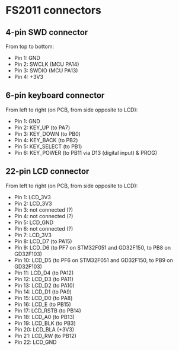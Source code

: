 # FS2011 connectors

## 4-pin SWD connector

From top to bottom:

* Pin 1: GND
* Pin 2: SWCLK (MCU PA14)
* Pin 3: SWDIO (MCU PA13)
* Pin 4: +3V3

## 6-pin keyboard connector

From left to right (on PCB, from side opposite to LCD):

* Pin 1: GND
* Pin 2: KEY_UP (to PA7)
* Pin 3: KEY_DOWN (to PB0)
* Pin 4: KEY_BACK (to PB2)
* Pin 5: KEY_SELECT (to PB1)
* Pin 6: KEY_POWER (to PB11 via D13 (digital input) & PROG)

## 22-pin LCD connector

From left to right (on PCB, from side opposite to LCD):

* Pin 1: LCD_3V3
* Pin 2: LCD_3V3
* Pin 3: not connected (?)
* Pin 4: not connected (?)
* Pin 5: LCD_GND
* Pin 6: not connected (?)
* Pin 7: LCD_3V3
* Pin 8: LCD_D7 (to PA15)
* Pîn 9: LCD_D6 (to PF7 on STM32F051 and GD32F150, to PB8 on GD32F103)
* Pin 10: LCD_D5 (to PF6 on STM32F051 and GD32F150, to PB9 on GD32F103)
* Pin 11: LCD_D4 (to PA12)
* Pin 12: LCD_D3 (to PA11)
* Pin 13: LCD_D2 (to PA10)
* Pin 14: LCD_D1 (to PA9)
* Pin 15: LCD_D0 (to PA8)
* Pin 16: LCD_E
 (to PB15)
* Pin 17: LCD_RSTB (to PB14)
* Pin 18: LCD_A0 (to PB13)
* Pin 19: LCD_BLK (to PB3)
* Pin 20: LCD_BLA (+3V3)
* Pin 21: LCD_RW (to PB12)
* Pin 22: LCD_GND
